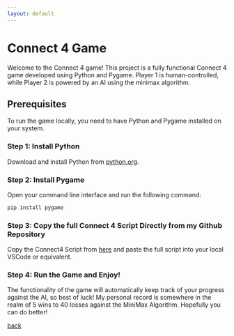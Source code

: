 ```yaml
---
layout: default
---
```



# Connect 4 Game

Welcome to the Connect 4 game! This project is a fully functional Connect 4 game developed using Python and Pygame. Player 1 is human-controlled, while Player 2 is powered by an AI using the minimax algorithm.


## Prerequisites
To run the game locally, you need to have Python and Pygame installed on your system.

### Step 1: Install Python
Download and install Python from [python.org](https://www.python.org/).

### Step 2: Install Pygame
Open your command line interface and run the following command:
```sh
pip install pygame

```
### Step 3: Copy the full Connect 4 Script Directly from my Github Repository

Copy the Connect4 Script from [here](https://github.com/benvdm03/Infinity/blob/main/AutomatedTesting/Connect4/Connect4.py) and paste the full script into your local VSCode or equivalent. 

### Step 4: Run the Game and Enjoy!

The functionality of the game will automatically keep track of your progress against the AI, so best of luck! My personal record is somewhere in the realm of 5 wins to 40 losses against the MiniMax Algorithm. Hopefully you can do better!


[back](../../)
